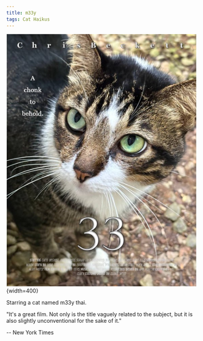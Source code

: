 ```yaml
---
title: m33y
tags: Cat Haikus
---
```


![](../../images/m33y.png){width=400}

Starring a cat named m33y thai.

"It's a great film. Not only is the title vaguely related to the subject, but it is also slightly unconventional for the sake of it."

-- New York Times
